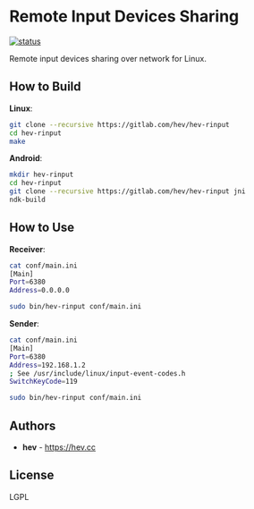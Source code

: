 # Remote Input Devices Sharing

[![status](https://github.com/heiher/hev-rinput/actions/workflows/build.yaml/badge.svg?branch=master&event=push)](https://github.com/heiher/hev-rinput)

Remote input devices sharing over network for Linux.

## How to Build

**Linux**:
```bash
git clone --recursive https://gitlab.com/hev/hev-rinput
cd hev-rinput
make
```

**Android**:
```bash
mkdir hev-rinput
cd hev-rinput
git clone --recursive https://gitlab.com/hev/hev-rinput jni
ndk-build
```

## How to Use

**Receiver**:
```bash
cat conf/main.ini
[Main]
Port=6380
Address=0.0.0.0

sudo bin/hev-rinput conf/main.ini
```

**Sender**:
```bash
cat conf/main.ini
[Main]
Port=6380
Address=192.168.1.2
; See /usr/include/linux/input-event-codes.h
SwitchKeyCode=119

sudo bin/hev-rinput conf/main.ini
```

## Authors

* **hev** - https://hev.cc

## License

LGPL
